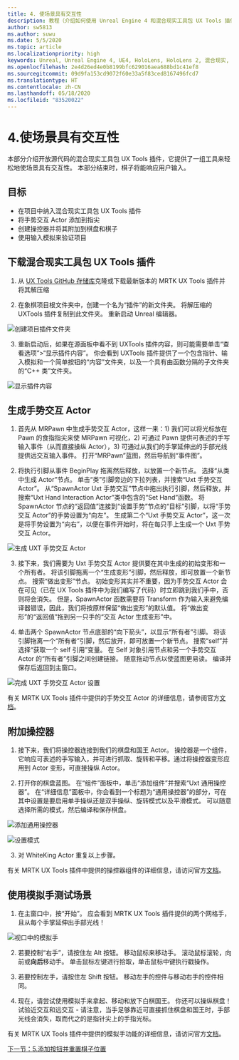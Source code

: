 ```yaml
---
title: 4. 使场景具有交互性
description: 教程（介绍如何使用 Unreal Engine 4 和混合现实工具包 UX Tools 插件构建一款简单的象棋应用）第 4 部分
author: sw5813
ms.author: suwu
ms.date: 5/5/2020
ms.topic: article
ms.localizationpriority: high
keywords: Unreal, Unreal Engine 4, UE4, HoloLens, HoloLens 2, 混合现实, 教程, 入门, mrtk, uxt, UX Tools, 文档
ms.openlocfilehash: 2e4d26ed4e0b8199bfc629016aea688bd1c41ef8
ms.sourcegitcommit: 09d9fa153cd9072f60e33a5f83ced8167496fcd7
ms.translationtype: HT
ms.contentlocale: zh-CN
ms.lasthandoff: 05/18/2020
ms.locfileid: "83520022"
---
```

# <a name="4-making-your-scene-interactive"></a>4.使场景具有交互性

本部分介绍开放源代码的混合现实工具包 UX Tools 插件，它提供了一组工具来轻松地使场景具有交互性。 本部分结束时，棋子将能响应用户输入。 

## <a name="objectives"></a>目标

* 在项目中纳入混合现实工具包 UX Tools 插件
* 将手势交互 Actor 添加到指尖
* 创建操控器并将其附加到棋盘和棋子 
* 使用输入模拟来验证项目

## <a name="download-the-mixed-reality-toolkit-ux-tools-plugin"></a>下载混合现实工具包 UX Tools 插件

1.  从 [UX Tools GitHub 存储库](https://github.com/microsoft/MixedReality-UXTools-Unreal/releases)克隆或下载最新版本的 MRTK UX Tools 插件并将其解压缩

2.  在象棋项目根文件夹中，创建一个名为“插件”的新文件夹。 将解压缩的 UXTools 插件复制到此文件夹。 重新启动 Unreal 编辑器。 

![创建项目插件文件夹](images/unreal-uxt/4-plugins.PNG)

3.  重新启动后，如果在源面板中看不到 UXTools 插件内容，则可能需要单击“查看选项”>“显示插件内容”。 你会看到 UXTools 插件提供了一个包含指针、输入模拟和一个简单按钮的“内容”文件夹，以及一个具有由函数分隔的子文件夹的“C++ 类”文件夹。  

![显示插件内容](images/unreal-uxt/4-showplugincontent.PNG)

## <a name="spawn-hand-interaction-actors"></a>生成手势交互 Actor

1.  首先从 MRPawn 中生成手势交互 Actor，这样一来：1) 我们可以将光标放在 Pawn 的食指指尖来使 MRPawn 可视化，2) 可通过 Pawn 提供可表述的手写输入事件（从而直接操纵 Actor），3) 可通过从我们的手掌延伸出的手部光线提供远交互输入事件。 打开“MRPawn”蓝图，然后导航到“事件图”。 

2.  将执行引脚从事件 BeginPlay 拖离然后释放，以放置一个新节点。 选择“从类中生成 Actor”节点。 单击“类”引脚旁边的下拉列表，并搜索“Uxt 手势交互 Actor”。 从“SpawnActor Uxt 手势交互”节点中拖出执行引脚，然后释放，并搜索“Uxt Hand Interaction Actor”类中包含的“Set Hand”函数。 将 SpawnActor 节点的“返回值”连接到“设置手势”节点的“目标”引脚，以将“手势交互 Actor”的手势设置为“向左”。 生成第二个“Uxt 手势交互 Actor”，这一次是将手势设置为“向右”，以便在事件开始时，将在每只手上生成一个 Uxt 手势交互 Actor。 

![生成 UXT 手势交互 Actor](images/unreal-uxt/4-spawnactor.PNG)

3.  接下来，我们需要为 Uxt 手势交互 Actor 提供要在其中生成的初始变形和一个所有者。 将该引脚拖离一个“生成变形”引脚，然后释放，即可放置一个新节点。 搜索“做出变形”节点。 初始变形其实并不重要，因为手势交互 Actor 会在可见（已在 UX Tools 插件中为我们编写了代码）时立即跳到我们手中，否则将会消失。 但是，SpawnActor 函数需要将 Transform 作为输入来避免编译器错误，因此，我们将按原样保留“做出变形”的默认值。 将“做出变形”的“返回值”拖到另一只手的“交互 Actor 生成变形”中。 

4.  单击两个 SpawnActor 节点底部的“向下箭头”，以显示“所有者”引脚。 将该引脚拖离一个“所有者”引脚，然后放开，即可放置一个新节点。 搜索“self”并选择“获取一个 self 引用”变量。 在 Self 对象引用节点和另一个手势交互 Actor 的“所有者”引脚之间创建链接。 随意拖动节点以使蓝图更易读。 编译并保存后返回到主窗口。 

![完成 UXT 手势交互 Actor 设置](images/unreal-uxt/4-fingerptrs.PNG)

有关 MRTK UX Tools 插件中提供的手势交互 Actor 的详细信息，请参阅官方[文档](https://microsoft.github.io/MixedReality-UXTools-Unreal/version/public/0.8.x/Docs/HandInteraction.html)。

## <a name="attach-manipulators"></a>附加操控器

1.  接下来，我们将操控器连接到我们的棋盘和国王 Actor。 操控器是一个组件，它响应可表述的手写输入，并可进行抓取、旋转和平移。通过将操控器变形应用到 Actor 变形，可直接操纵 Actor。 

2.  打开你的棋盘蓝图。 在“组件”面板中，单击“添加组件”并搜索“Uxt 通用操控器”。 在“详细信息”面板中，你会看到一个标题为“通用操控器”的部分，可在其中设置是要启用单手操纵还是双手操纵、旋转模式以及平滑模式。 可以随意选择所需的模式，然后编译和保存棋盘。 

![添加通用操控器](images/unreal-uxt/4-addmanip.PNG)

![设置模式](images/unreal-uxt/4-setrotmode.PNG)

3.  对 WhiteKing Actor 重复以上步骤。

有关 MRTK UX Tools 插件中提供的操控器组件的详细信息，请访问官方[文档](https://microsoft.github.io/MixedReality-UXTools-Unreal/version/public/0.8.x/Docs/Manipulator.html)。

## <a name="test-out-your-scene-with-simulated-hands"></a>使用模拟手测试场景

1.  在主窗口中，按“开始”。 应会看到 MRTK UX Tools 插件提供的两个网格手，且从每个手掌延伸出手部光线！ 

![视口中的模拟手](images/unreal-uxt/4-handsim.PNG)

2.  若要控制“右手”，请按住左 Alt 按钮。 移动鼠标来移动手。 滚动鼠标滚轮，向前或**向后**移动手。 单击鼠标左键进行拾取，单击鼠标中键执行戳操作。

3.  若要控制左手，请按住左 Shift 按钮。 移动左手的控件与移动右手的控件相同。 

4.  现在，请尝试使用模拟手来拿起、移动和放下白棋国王。 你还可以操纵棋盘！ 试验近交互和远交互 - 请注意，当手足够靠近可直接抓住棋盘和国王时，手部光线会消失，取而代之的是指针尖上的手指光标。 

有关 MRTK UX Tools 插件中提供的模拟手功能的详细信息，请访问官方[文档](https://microsoft.github.io/MixedReality-UXTools-Unreal/version/public/0.8.x/Docs/InputSimulation.html)。

[下一节：5.添加按钮并重置棋子位置](unreal-uxt-ch5.md)
